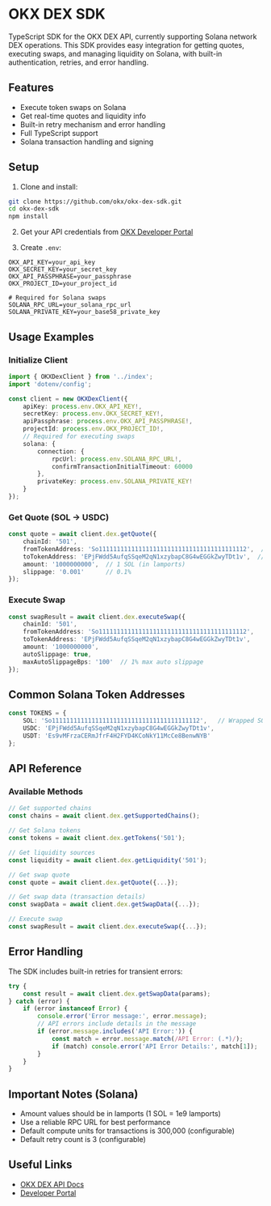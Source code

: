 # OKX DEX SDK

TypeScript SDK for the OKX DEX API, currently supporting Solana network DEX operations. This SDK provides easy integration for getting quotes, executing swaps, and managing liquidity on Solana, with built-in authentication, retries, and error handling.

## Features
- Execute token swaps on Solana
- Get real-time quotes and liquidity info
- Built-in retry mechanism and error handling
- Full TypeScript support
- Solana transaction handling and signing

## Setup

1. Clone and install:
```bash
git clone https://github.com/okx/okx-dex-sdk.git
cd okx-dex-sdk
npm install
```

2. Get your API credentials from [OKX Developer Portal](https://www.okx.com/web3/build/docs/waas/introduction-to-developer-portal-interface)

3. Create `.env`:
```env
OKX_API_KEY=your_api_key
OKX_SECRET_KEY=your_secret_key
OKX_API_PASSPHRASE=your_passphrase
OKX_PROJECT_ID=your_project_id

# Required for Solana swaps
SOLANA_RPC_URL=your_solana_rpc_url
SOLANA_PRIVATE_KEY=your_base58_private_key
```

## Usage Examples

### Initialize Client
```typescript
import { OKXDexClient } from '../index';
import 'dotenv/config';

const client = new OKXDexClient({
    apiKey: process.env.OKX_API_KEY!,
    secretKey: process.env.OKX_SECRET_KEY!,
    apiPassphrase: process.env.OKX_API_PASSPHRASE!,
    projectId: process.env.OKX_PROJECT_ID!,
    // Required for executing swaps
    solana: {
        connection: {
            rpcUrl: process.env.SOLANA_RPC_URL!,
            confirmTransactionInitialTimeout: 60000
        },
        privateKey: process.env.SOLANA_PRIVATE_KEY!
    }
});
```

### Get Quote (SOL → USDC)
```typescript
const quote = await client.dex.getQuote({
    chainId: '501',
    fromTokenAddress: 'So11111111111111111111111111111111111111112',  // SOL
    toTokenAddress: 'EPjFWdd5AufqSSqeM2qN1xzybapC8G4wEGGkZwyTDt1v',  // USDC
    amount: '1000000000',  // 1 SOL (in lamports)
    slippage: '0.001'      // 0.1%
});
```

### Execute Swap
```typescript
const swapResult = await client.dex.executeSwap({
    chainId: '501',
    fromTokenAddress: 'So11111111111111111111111111111111111111112',
    toTokenAddress: 'EPjFWdd5AufqSSqeM2qN1xzybapC8G4wEGGkZwyTDt1v',
    amount: '1000000000',
    autoSlippage: true,
    maxAutoSlippageBps: '100'  // 1% max auto slippage
});
```

## Common Solana Token Addresses
```typescript
const TOKENS = {
    SOL: 'So11111111111111111111111111111111111111112',   // Wrapped SOL
    USDC: 'EPjFWdd5AufqSSqeM2qN1xzybapC8G4wEGGkZwyTDt1v',
    USDT: 'Es9vMFrzaCERmJfrF4H2FYD4KCoNkY11McCe8BenwNYB'
};
```

## API Reference

### Available Methods
```typescript
// Get supported chains
const chains = await client.dex.getSupportedChains();

// Get Solana tokens
const tokens = await client.dex.getTokens('501');

// Get liquidity sources
const liquidity = await client.dex.getLiquidity('501');

// Get swap quote
const quote = await client.dex.getQuote({...});

// Get swap data (transaction details)
const swapData = await client.dex.getSwapData({...});

// Execute swap
const swapResult = await client.dex.executeSwap({...});
```

## Error Handling
The SDK includes built-in retries for transient errors:

```typescript
try {
    const result = await client.dex.getSwapData(params);
} catch (error) {
    if (error instanceof Error) {
        console.error('Error message:', error.message);
        // API errors include details in the message
        if (error.message.includes('API Error:')) {
            const match = error.message.match(/API Error: (.*)/);
            if (match) console.error('API Error Details:', match[1]);
        }
    }
}
```

## Important Notes (Solana)
- Amount values should be in lamports (1 SOL = 1e9 lamports)
- Use a reliable RPC URL for best performance
- Default compute units for transactions is 300,000 (configurable)
- Default retry count is 3 (configurable)

## Useful Links
- [OKX DEX API Docs](https://www.okx.com/web3/build/docs/waas/dex-api-reference)
- [Developer Portal](https://www.okx.com/web3/build/docs/waas/introduction-to-developer-portal-interface)
